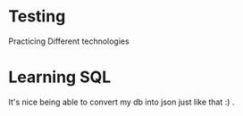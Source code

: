 # Testing
Practicing Different technologies

# Learning SQL
It's nice being able to convert my db into json just like that :) .
